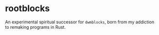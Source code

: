 # rootblocks

An experimental spiritual successor for `dwmblocks`, born from my
addiction to remaking programs in Rust.
